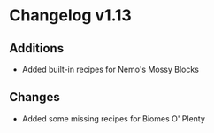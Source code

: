 # Changelog v1.13

## Additions
- Added built-in recipes for Nemo's Mossy Blocks

## Changes
- Added some missing recipes for Biomes O' Plenty